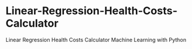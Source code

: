 # Linear-Regression-Health-Costs-Calculator
Linear Regression Health Costs Calculator  Machine Learning with Python
